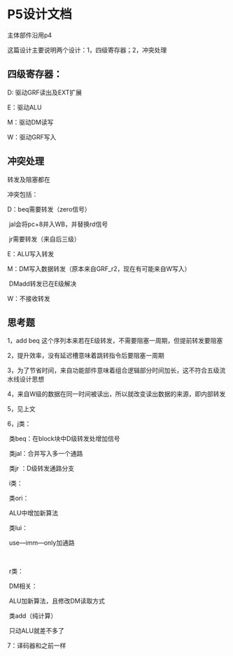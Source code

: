 # P5设计文档

主体部件沿用p4

这篇设计主要说明两个设计：1，四级寄存器；2，冲突处理

## 四级寄存器：

D: 驱动GRF读出及EXT扩展

E：驱动ALU

M：驱动DM读写

W：驱动GRF写入

## 冲突处理

转发及阻塞都在

冲突包括：

D：beq需要转发（zero信号）

​       jal会将pc+8并入WB，并替换rd信号

​       jr需要转发（来自后三级）

E：ALU写入转发

M：DM写入数据转发（原本来自GRF_r2，现在有可能来自W写入）

​        DMadd转发已在E级解决

W：不接收转发

## 思考题

1，add beq 这个序列本来若在E级转发，不需要阻塞一周期，但提前转发要阻塞

2，提升效率，没有延迟槽意味着跳转指令后要阻塞一周期

3，为了节省时间，来自功能部件意味着组合逻辑部分时间加长，这不符合五级流水线设计思想

4，来自W级的数据在同一时间被读出，所以就改变读出数据的来源，即内部转发

5，见上文

6，j类：

​      类beq：在block块中D级转发处增加信号

​      类jal：合并写入多一个通路

​      类jr ：D级转发通路分支

 

​      i类：

​       类ori：

​       ALU中增加新算法

​       类lui：

​       use—imm—only加通路

​      

​       r类：

​       DM相关：

​       ALU加新算法，且修改DM读取方式

​       类add（纯计算）

​       只动ALU就差不多了

7：译码器和之前一样



​       


